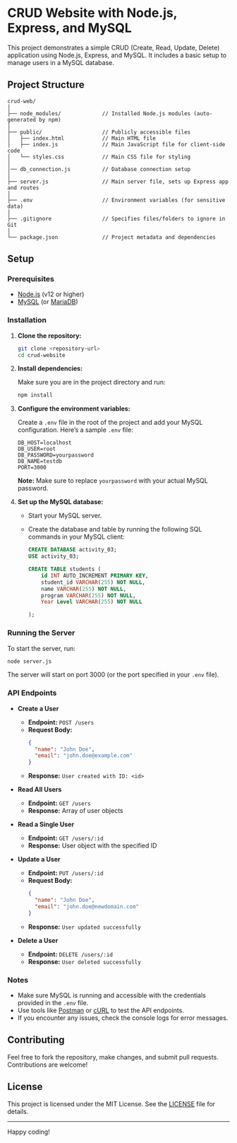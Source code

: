 # CRUD Website with Node.js, Express, and MySQL

This project demonstrates a simple CRUD (Create, Read, Update, Delete) application using Node.js, Express, and MySQL. It includes a basic setup to manage users in a MySQL database.

## Project Structure

```
crud-web/
│
├── node_modules/             // Installed Node.js modules (auto-generated by npm)
│
├── public/                   // Publicly accessible files
│   ├── index.html            // Main HTML file
│   ├── index.js              // Main JavaScript file for client-side code
│   └── styles.css            // Main CSS file for styling
│                 
│── db_connection.js          // Database connection setup
│
├── server.js                 // Main server file, sets up Express app and routes
│
├── .env                      // Environment variables (for sensitive data)
│
├── .gitignore                // Specifies files/folders to ignore in Git
│
└── package.json              // Project metadata and dependencies

```

## Setup

### Prerequisites

- [Node.js](https://nodejs.org/) (v12 or higher)
- [MySQL](https://www.mysql.com/) (or [MariaDB](https://mariadb.org/))

### Installation

1. **Clone the repository:**

   ```bash
   git clone <repository-url>
   cd crud-website
   ```

2. **Install dependencies:**

   Make sure you are in the project directory and run:

   ```bash
   npm install
   ```

3. **Configure the environment variables:**

   Create a `.env` file in the root of the project and add your MySQL configuration. Here’s a sample `.env` file:

   ```env
   DB_HOST=localhost
   DB_USER=root
   DB_PASSWORD=yourpassword
   DB_NAME=testdb
   PORT=3000
   ```

   **Note:** Make sure to replace `yourpassword` with your actual MySQL password.

4. **Set up the MySQL database:**

   - Start your MySQL server.
   - Create the database and table by running the following SQL commands in your MySQL client:

     ```sql
     CREATE DATABASE activity_03;
     USE activity_03;

     CREATE TABLE students (
         id INT AUTO_INCREMENT PRIMARY KEY,
         student_id VARCHAR(255) NOT NULL,
         name VARCHAR(255) NOT NULL,
         program VARCHAR(255) NOT NULL,
         Year Level VARCHAR(255) NOT NULL

     );
     ```

### Running the Server

To start the server, run:

```bash
node server.js
```

The server will start on port 3000 (or the port specified in your `.env` file).

### API Endpoints

- **Create a User**
  - **Endpoint:** `POST /users`
  - **Request Body:**
    ```json
    {
      "name": "John Doe",
      "email": "john.doe@example.com"
    }
    ```
  - **Response:** `User created with ID: <id>`

- **Read All Users**
  - **Endpoint:** `GET /users`
  - **Response:** Array of user objects

- **Read a Single User**
  - **Endpoint:** `GET /users/:id`
  - **Response:** User object with the specified ID

- **Update a User**
  - **Endpoint:** `PUT /users/:id`
  - **Request Body:**
    ```json
    {
      "name": "John Doe",
      "email": "john.doe@newdomain.com"
    }
    ```
  - **Response:** `User updated successfully`

- **Delete a User**
  - **Endpoint:** `DELETE /users/:id`
  - **Response:** `User deleted successfully`

### Notes

- Make sure MySQL is running and accessible with the credentials provided in the `.env` file.
- Use tools like [Postman](https://www.postman.com/) or [cURL](https://curl.se/) to test the API endpoints.
- If you encounter any issues, check the console logs for error messages.

## Contributing

Feel free to fork the repository, make changes, and submit pull requests. Contributions are welcome!

## License

This project is licensed under the MIT License. See the [LICENSE](LICENSE) file for details.

---

Happy coding!